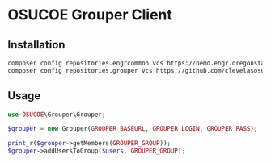 # OSUCOE Grouper Client
## Installation

```bash
composer config repositories.engrcommon vcs https://nemo.engr.oregonstate.edu/repos/composer/engrcommon
composer config repositories.grouper vcs https://github.com/clevelasosu/composer-grouper

```
## Usage

```php
use OSUCOE\Grouper\Grouper;

$grouper = new Grouper(GROUPER_BASEURL, GROUPER_LOGIN, GROUPER_PASS);

print_r($grouper->getMembers(GROUPER_GROUP));
$grouper->addUsersToGroup($users, GROUPER_GROUP);
```